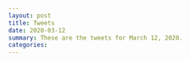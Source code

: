 ```yaml
---
layout: post
title: Tweets
date: 2020-03-12
summary: These are the tweets for March 12, 2020.
categories:
---
```


